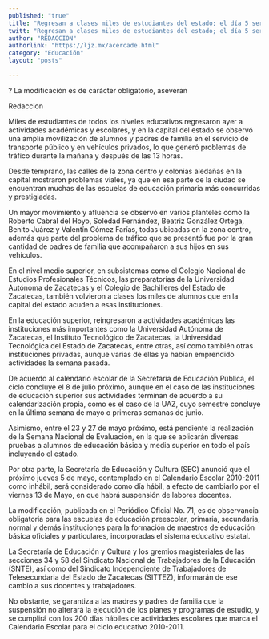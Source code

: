 ```yaml
---
published: "true"
title: "Regresan a clases miles de estudiantes del estado; el día 5 será considerado hábil"
twitt: "Regresan a clases miles de estudiantes del estado; el día 5 será considerado hábil"
author: "REDACCION"
authorlink: "https://ljz.mx/acercade.html"
category: "Educación"
layout: "posts"

---
```



  ? La modificación es de carácter obligatorio, aseveran



  Redaccion



  Miles de estudiantes de todos los niveles educativos regresaron ayer a actividades académicas y escolares, y en la capital del estado se observó una amplia movilización de alumnos y padres de familia en el servicio de transporte público y en vehículos privados, lo que generó problemas de tráfico durante la mañana y después de las 13 horas.



  Desde temprano, las calles de la zona centro y colonias aledañas en la capital mostraron problemas viales, ya que en esa parte de la ciudad se encuentran muchas de las escuelas de educación primaria más concurridas y prestigiadas.



  Un mayor movimiento y afluencia se observó en varios planteles como la Roberto Cabral del Hoyo, Soledad Fernández, Beatriz González Ortega, Benito Juárez y Valentín Gómez Farías, todas ubicadas en la zona centro, además que parte del problema de tráfico que se presentó fue por la gran cantidad de padres de familia que acompañaron a sus hijos en sus vehículos.



  En el nivel medio superior, en subsistemas como el Colegio Nacional de Estudios Profesionales Técnicos, las preparatorias de la Universidad Autónoma de Zacatecas y el Colegio de Bachilleres del Estado de Zacatecas, también volvieron a clases los miles de alumnos que en la capital del estado acuden a esas instituciones.



  En la educación superior, reingresaron a actividades académicas las instituciones más importantes como la Universidad Autónoma de Zacatecas, el Instituto Tecnológico de Zacatecas, la Universidad Tecnológica del Estado de Zacatecas, entre otras, así como también otras instituciones privadas, aunque varias de ellas ya habían emprendido actividades la semana pasada.



  De acuerdo al calendario escolar de la Secretaría de Educación Pública, el ciclo concluye el 8 de julio próximo, aunque en el caso de las instituciones de educación superior sus actividades terminan de acuerdo a su calendarización propia, como es el caso de la UAZ, cuyo semestre concluye en la última semana de mayo o primeras semanas de junio.



  Asimismo, entre el 23 y 27 de mayo próximo, está pendiente la realización de la Semana Nacional de Evaluación, en la que se aplicarán diversas pruebas a alumnos de educación básica y media superior en todo el país incluyendo el estado.



  Por otra parte, la Secretaría de Educación y Cultura (SEC) anunció que el próximo jueves 5 de mayo, contemplado en el Calendario Escolar 2010-2011 como inhábil, será considerado como día hábil, a efecto de cambiarlo por el viernes 13 de Mayo, en que habrá suspensión de labores docentes.



  La modificación, publicada en el Periódico Oficial No. 71, es de observancia obligatoria para las escuelas de educación preescolar, primaria, secundaria, normal y demás instituciones para la formación de maestros de educación básica oficiales y particulares, incorporadas el sistema educativo estatal.



  La Secretaría de Educación y Cultura y los gremios magisteriales de las secciones 34 y 58 del Sindicato Nacional de Trabajadores de la Educación (SNTE), así como del Sindicato Independiente de Trabajadores de Telesecundaria del Estado de Zacatecas (SITTEZ), informarán de ese cambio a sus docentes y trabajadores.



  No obstante, se garantiza a las madres y padres de familia que la suspensión no alterará la ejecución de los planes y programas de estudio, y se cumplirá con los 200 días hábiles de actividades escolares que marca el Calendario Escolar para el ciclo educativo 2010-2011.

